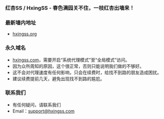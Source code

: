 ### 红杏SS / HxingSS - 春色满园关不住，一枝红杏出墙来！
### 最新墙内地址
- [hxingss.org](http://hxingss.org/)
### 永久域名
- [hxingss.com](http://hxingss.com/)，需要开启“系统代理模式”至“全局模式”访问。
- 因为众所周知的原因，这个很正常，否则只能说明我们做的不够好。
- 这不会对代理速度有任何影响，只会在续费时，给找不到路的朋友造成困扰。
- 建议续费提前几天，避免出现找不到路的尴尬。
### 联系我们
- 有任何疑问，请联系我们
- Email：support@hxingss.com
